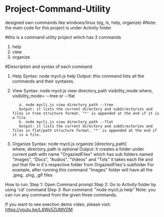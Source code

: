 # Project-Command-Utility
designed own commands like windows/linux (eg, ls, help, organize)
#Note: the main code for this project is under Activity folder

#this is a command utility project which has 3 commands 
  1. help
  2. view
  3. organize

#Description and syntax of each command
1. Help
    Syntax:  node mycli.js help
    Output: this command lists all the commands and their syntaxes.

2. View 
    Syntax:  node mycli.js view directory_path visibility_mode
          where,
              visibility_mode= --tree or --flat
              
          a. node mycli.js view directory_path --tree
          Output: it lists the current directory and subdirectories and files in tree structure format. "*' is appended at the end if it is a file.
          b. node mycli.js view directory_path --flat
          Output: it lists the current directory and subdirectories and files in flat/path structure format. "*' is appended at the end if it is a file.
          
3. Organize
    Syntax:  node mycli.js organize [directory_path]    
              where, directory_path is optional
    Output: it creates a folder under current path with name "OrgaziedFiles" which has sub folders named "Images", "Docs", "Audios", "Videos" and "Txts"
            it takes each file and put that file in it's respective folder from OrgaziedFiles's subfolder
            For example, after running this command "Images" folder will have all the .jpeg, .png, ,gif files 


How to run:
        Step 1: Open Command prompt
        Step 2: Go to Activity folder by using 'cd' command
        Step 3: Run command: "node mycli.js help"
        Note: you can run any command from the given three commands.
		
If you want to see exection demo video, please visit: https://youtu.be/L4Ws5ZUMVDM
        
